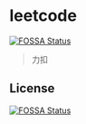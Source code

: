 # leetcode
[![FOSSA Status](https://app.fossa.com/api/projects/git%2Bgithub.com%2Flnzhangsong%2Fleetcode.svg?type=shield)](https://app.fossa.com/projects/git%2Bgithub.com%2Flnzhangsong%2Fleetcode?ref=badge_shield)


> 力扣


## License
[![FOSSA Status](https://app.fossa.com/api/projects/git%2Bgithub.com%2Flnzhangsong%2Fleetcode.svg?type=large)](https://app.fossa.com/projects/git%2Bgithub.com%2Flnzhangsong%2Fleetcode?ref=badge_large)